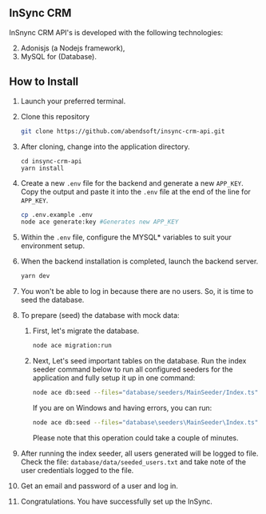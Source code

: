 ## InSync CRM

InSnync CRM API's is developed with the following technologies:

2. Adonisjs (a Nodejs framework),
3. MySQL for (Database).

## How to Install

1. Launch your preferred terminal.

2. Clone this repository
   ```bash
   git clone https://github.com/abendsoft/insync-crm-api.git
   ```
3. After cloning, change into the application directory.
   ```
   cd insync-crm-api
   yarn install
   ```
4. Create a new `.env` file for the backend and generate a new `APP_KEY`. Copy the output and paste it into the `.env` file at the end of the line for `APP_KEY`.
   ```bash
   cp .env.example .env
   node ace generate:key #Generates new APP_KEY
   ```
5. Within the `.env` file, configure the MYSQL\* variables to suit your environment setup.

6. When the backend installation is completed, launch the backend server.

   ```bash
   yarn dev
   ```

7. You won't be able to log in because there are no users. So, it is time to seed the database.

8. To prepare (seed) the database with mock data:

   1. First, let's migrate the database.

      ```bash
      node ace migration:run
      ```

   2. Next, Let's seed important tables on the database. Run the index seeder command below to run all configured seeders for the application and fully setup it up in one command:

      ```bash
      node ace db:seed --files="database/seeders/MainSeeder/Index.ts"
      ```

      If you are on Windows and having errors, you can run:

      ```bash
      node ace db:seed --files="database\seeders\MainSeeder\Index.ts"
      ```

      Please note that this operation could take a couple of minutes.

9. After running the index seeder, all users generated will be logged to file. Check the file: `database/data/seeded_users.txt` and take note of the user credentials logged to the file.
10. Get an email and password of a user and log in.
11. Congratulations. You have successfully set up the InSync.
